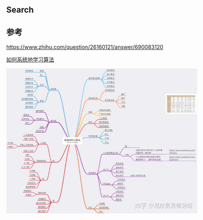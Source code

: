 ## Search





## 参考

https://www.zhihu.com/question/26160121/answer/690083120

[如何系统地学习算法](https://www.zhihu.com/question/20588261/answer/926157817)

![img](images/v2-f221b3de2a863b53ef0cb75fec879d72_720w.jpg)

